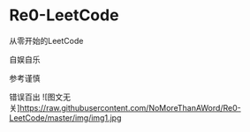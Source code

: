 # Re0-LeetCode
从零开始的LeetCode

自娱自乐

参考谨慎

错误百出
![图文无关]https://raw.githubusercontent.com/NoMoreThanAWord/Re0-LeetCode/master/img/img1.jpg
